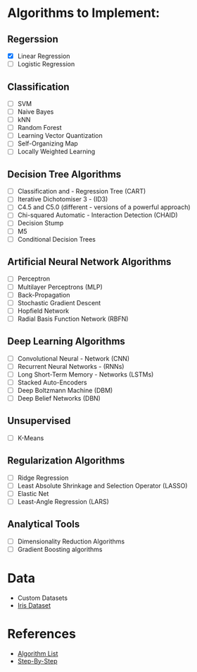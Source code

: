 # Algorithms to Implement:
## Regerssion
- [x] Linear Regression
- [ ] Logistic Regression
## Classification
- [ ] SVM
- [ ] Naive Bayes
- [ ] kNN
- [ ] Random Forest
- [ ] Learning Vector Quantization
- [ ] Self-Organizing Map
- [ ] Locally Weighted Learning
## Decision Tree Algorithms
- [ ] Classification and - Regression Tree (CART)
- [ ] Iterative Dichotomiser 3 - (ID3)
- [ ] C4.5 and C5.0 (different - versions of a powerful approach)
- [ ] Chi-squared Automatic - Interaction Detection (CHAID)
- [ ] Decision Stump
- [ ] M5
- [ ] Conditional Decision Trees
## Artificial Neural Network Algorithms
- [ ] Perceptron
- [ ] Multilayer Perceptrons (MLP)
- [ ] Back-Propagation
- [ ] Stochastic Gradient Descent
- [ ] Hopfield Network
- [ ] Radial Basis Function Network (RBFN)
## Deep Learning Algorithms
- [ ] Convolutional Neural - Network (CNN)
- [ ] Recurrent Neural Networks - (RNNs)
- [ ] Long Short-Term Memory - Networks (LSTMs)
- [ ] Stacked Auto-Encoders
- [ ] Deep Boltzmann Machine (DBM)
- [ ] Deep Belief Networks (DBN)
## Unsupervised
- [ ] K-Means
## Regularization Algorithms
- [ ] Ridge Regression
- [ ] Least Absolute Shrinkage and Selection Operator (LASSO)
- [ ] Elastic Net
- [ ] Least-Angle Regression (LARS)
## Analytical Tools
- [ ] Dimensionality Reduction Algorithms
- [ ] Gradient Boosting algorithms

# Data
* Custom Datasets
* [Iris Dataset](https://archive.ics.uci.edu/ml/machine-learning-databases/iris/)

# References
* [Algorithm List](https://www.analyticsvidhya.com/blog/2017/09/common-machine-learning-algorithms/)
* [Step-By-Step](https://machinelearningmastery.com/machine-learning-in-python-step-by-step/)
